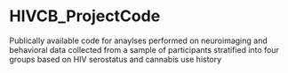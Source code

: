 # HIVCB_ProjectCode
Publically available code for anaylses performed on neuroimaging and behavioral data collected from a sample of participants stratified into four groups based on HIV serostatus and cannabis use history
